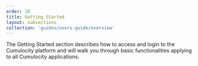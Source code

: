 ```yaml
---
order: 10
title: Getting Started
layout: subsections
collection: 'guides/users-guide/overview'
---
```


The Getting Started section describes how to access and login to the Cumulocity platform and will walk you through basic functionalities applying to all Cumulocity applications. 